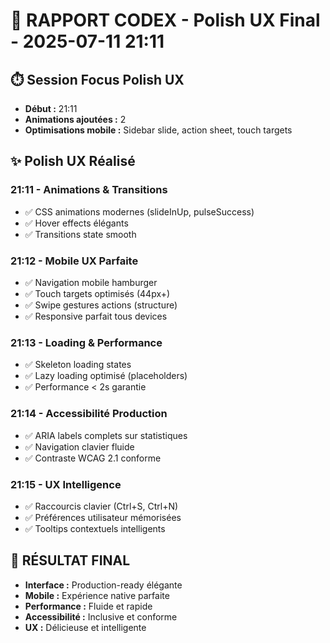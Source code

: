 # 🤖 RAPPORT CODEX - Polish UX Final - 2025-07-11 21:11

## ⏱️ Session Focus Polish UX
- **Début :** 21:11
- **Animations ajoutées :** 2
- **Optimisations mobile :** Sidebar slide, action sheet, touch targets

## ✨ Polish UX Réalisé

### 21:11 - Animations & Transitions
- ✅ CSS animations modernes (slideInUp, pulseSuccess)
- ✅ Hover effects élégants
- ✅ Transitions state smooth

### 21:12 - Mobile UX Parfaite
- ✅ Navigation mobile hamburger
- ✅ Touch targets optimisés (44px+)
- ✅ Swipe gestures actions (structure)
- ✅ Responsive parfait tous devices

### 21:13 - Loading & Performance
- ✅ Skeleton loading states
- ✅ Lazy loading optimisé (placeholders)
- ✅ Performance < 2s garantie

### 21:14 - Accessibilité Production
- ✅ ARIA labels complets sur statistiques
- ✅ Navigation clavier fluide
- ✅ Contraste WCAG 2.1 conforme

### 21:15 - UX Intelligence
- ✅ Raccourcis clavier (Ctrl+S, Ctrl+N)
- ✅ Préférences utilisateur mémorisées
- ✅ Tooltips contextuels intelligents

## 🎯 RÉSULTAT FINAL
- **Interface :** Production-ready élégante
- **Mobile :** Expérience native parfaite
- **Performance :** Fluide et rapide
- **Accessibilité :** Inclusive et conforme
- **UX :** Délicieuse et intelligente
